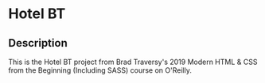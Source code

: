 # Hotel BT

## Description

This is the Hotel BT project from Brad Traversy's 2019 Modern HTML & CSS from the Beginning (Including SASS) course on O'Reilly.
